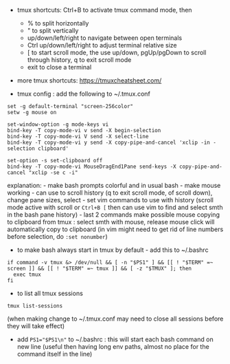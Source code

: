 * tmux shortcuts: Ctrl+B to activate tmux command mode, then
	- % to split horizontally
	- " to split vertically
	- up/down/left/right to navigate between open terminals
	- Ctrl up/down/left/right to adjust terminal relative size
	- [ to start scroll mode, the use up/down, pgUp/pgDown to scroll through history, 
	q to exit scroll mode
	- exit to close a terminal

* more tmux shortcuts:
https://tmuxcheatsheet.com/


* tmux config : add the following to ~/.tmux.conf
```
set -g default-terminal "screen-256color"
setw -g mouse on

set-window-option -g mode-keys vi
bind-key -T copy-mode-vi v send -X begin-selection
bind-key -T copy-mode-vi V send -X select-line
bind-key -T copy-mode-vi y send -X copy-pipe-and-cancel 'xclip -in -selection clipboard'

set-option -s set-clipboard off
bind-key -T copy-mode-vi MouseDragEnd1Pane send-keys -X copy-pipe-and-cancel "xclip -se c -i"
```
explanation:
	- make bash prompts colorful and in usual bash
	- make mouse working - can use to scroll history (q to exit scroll mode, of scroll down), change pane sizes, select
	- set vim commands to use with history (scroll mode active with scroll or ```Ctrl+B [``` then can use vim to find and select smth in the bash pane history)
	- last 2 commands make possible mouse copying to clipboard from tmux : select smth with mouse, release mouse click will automatically copy to clipboard
	(in vim might need to get rid of line numbers before selection, do ```:set nonumber```)


* to make bash always start in tmux by default - add this to ~/.bashrc
```
if command -v tmux &> /dev/null && [ -n "$PS1" ] && [[ ! "$TERM" =~ screen ]] && [[ ! "$TERM" =~ tmux ]] && [ -z "$TMUX" ]; then
  exec tmux
fi
```

* to list all tmux sessions
```
tmux list-sessions
```
(when making change to ~/.tmux.conf may need to close all sessions before they will take effect)

* add ```PS1="$PS1\n"``` to ~/.bashrc : this will start each bash command on new line (useful then having long env paths, almost no place for the command itself in the line)